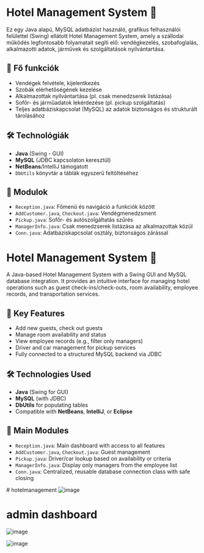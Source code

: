 # Hotel Management System 🏨

Ez egy Java alapú, MySQL adatbázist használó, grafikus felhasználói felülettel (Swing) ellátott Hotel Management System, amely a szállodai működés legfontosabb folyamatait segíti elő: vendégkezelés, szobafoglalás, alkalmazotti adatok, járművek és szolgáltatások nyilvántartása.

## 🎯 Fő funkciók

- Vendégek felvétele, kijelentkezés
- Szobák elérhetőségének kezelése
- Alkalmazottak nyilvántartása (pl. csak menedzserek listázása)
- Sofőr- és járműadatok lekérdezése (pl. pickup szolgáltatás)
- Teljes adatbáziskapcsolat (MySQL) az adatok biztonságos és strukturált tárolásához

## 🛠 Technológiák

- **Java** (Swing - GUI)
- **MySQL** (JDBC kapcsolaton keresztül)
- **NetBeans**/IntelliJ támogatott
- `DbUtils` könyvtár a táblák egyszerű feltöltéséhez

## 🧩 Modulok

- `Reception.java`: Főmenü és navigáció a funkciók között
- `AddCustomer.java`, `Checkout.java`: Vendégmenedzsment
- `Pickup.java`: Sofőr- és autószolgáltatás szűrés
- `ManagerInfo.java`: Csak menedzserek listázása az alkalmazottak közül
- `Conn.java`: Adatbáziskapcsolat osztály, biztonságos zárással

# Hotel Management System 🏨

A Java-based Hotel Management System with a Swing GUI and MySQL database integration. It provides an intuitive interface for managing hotel operations such as guest check-ins/check-outs, room availability, employee records, and transportation services.

## 🎯 Key Features

- Add new guests, check out guests
- Manage room availability and status
- View employee records (e.g., filter only managers)
- Driver and car management for pickup services
- Fully connected to a structured MySQL backend via JDBC

## 🛠 Technologies Used

- **Java** (Swing for GUI)
- **MySQL** (with JDBC)
- **DbUtils** for populating tables
- Compatible with **NetBeans**, **IntelliJ**, or **Eclipse**

## 🧩 Main Modules

- `Reception.java`: Main dashboard with access to all features
- `AddCustomer.java`, `Checkout.java`: Guest management
- `Pickup.java`: Driver/car lookup based on availability or criteria
- `ManagerInfo.java`: Display only managers from the employee list
- `Conn.java`: Centralized, reusable database connection class with safe closing



﻿# hotelmanagement
![image](https://github.com/user-attachments/assets/43ca8fbf-df82-4a7e-9cf1-000032e0b976)


# admin dashboard
![image](https://github.com/user-attachments/assets/83f85365-3fdb-4135-96fd-f069c64e0ece)

![image](https://github.com/user-attachments/assets/20de52a0-e2ef-4e58-bc87-d1bb2243b0e5)
